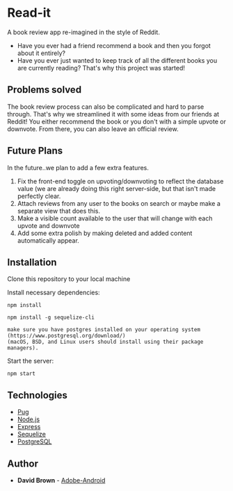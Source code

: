# Read-it
A book review app re-imagined in the style of Reddit.

- Have you ever had a friend recommend a book and then you forgot about it entirely?
- Have you ever just wanted to keep track of all the different books you are currently reading?
That's why this project was started!

## Problems solved

The book review process can also be complicated and hard to parse through.
That's why we streamlined it with some ideas from our friends at Reddit!
You either recommend the book or you don't with a simple upvote or downvote.
From there, you can also leave an official review.

## Future Plans
In the future..we plan to add a few extra features.
1. Fix the front-end toggle on upvoting/downvoting to reflect the database value (we are already doing this right server-side, but that isn't made perfectly clear.
2. Attach reviews from any user to the books on search or maybe make a separate view that does this.
3. Make a visible count available to the user that will change with each upvote and downvote
4. Add some extra polish by making deleted and added content automatically appear.

## Installation

Clone this repository to your local machine


Install necessary dependencies:

```
npm install

npm install -g sequelize-cli

make sure you have postgres installed on your operating system (https://www.postgresql.org/download/)
(macOS, BSD, and Linux users should install using their package managers).

```

Start the server:

```
npm start
```

## Technologies

* [Pug](https://pugjs.org/api/getting-started.html)
* [Node.js](https://nodejs.org/en/)
* [Express](https://expressjs.com/) 
* [Sequelize](http://docs.sequelizejs.com/) 
* [PostgreSQL](https://www.postgresql.org/) 

## Author

* **David Brown** - [Adobe-Android](https://github.com/Adobe-Android)

